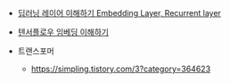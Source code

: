 * [딥러닝 레이어 이해하기 Embedding Layer, Recurrent layer](https://aminss.tistory.com/36)
* [텐서플로우 임베딩 이해하기](https://simpling.tistory.com/entry/Embedding-%EC%9D%B4%EB%9E%80-%EB%AC%B4%EC%97%87%EC%9D%B8%EA%B0%80-%EC%9D%B4%ED%95%B4%ED%95%98%EA%B8%B0)


* 트랜스포머
    - https://simpling.tistory.com/3?category=364623
